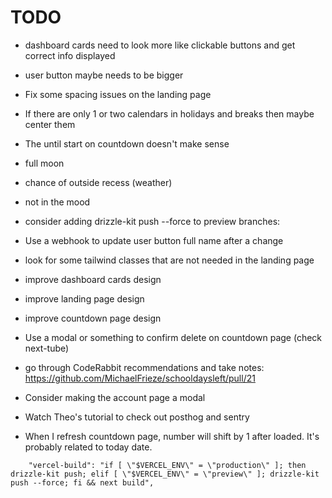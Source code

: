 # TODO

- dashboard cards need to look more like clickable buttons and get correct info displayed
- user button maybe needs to be bigger
- Fix some spacing issues on the landing page
- If there are only 1 or two calendars in holidays and breaks then maybe center them
- The until start on countdown doesn't make sense

- full moon
- chance of outside recess (weather)
- not in the mood
- consider adding drizzle-kit push --force to preview branches:
- Use a webhook to update user button full name after a change
- look for some tailwind classes that are not needed in the landing page
- improve dashboard cards design
- improve landing page design
- improve countdown page design
- Use a modal or something to confirm delete on countdown page (check next-tube)
- go through CodeRabbit recommendations and take notes: https://github.com/MichaelFrieze/schooldaysleft/pull/21
- Consider making the account page a modal
- Watch Theo's tutorial to check out posthog and sentry
- When I refresh countdown page, number will shift by 1 after loaded. It's probably related to today date.

```
    "vercel-build": "if [ \"$VERCEL_ENV\" = \"production\" ]; then drizzle-kit push; elif [ \"$VERCEL_ENV\" = \"preview\" ]; drizzle-kit push --force; fi && next build",
```
